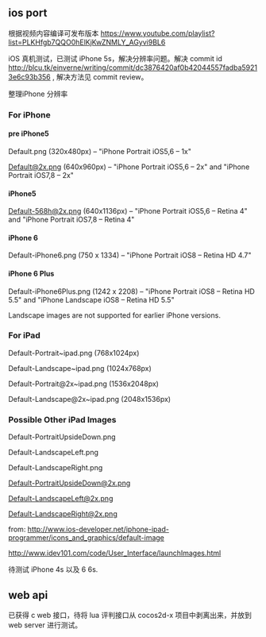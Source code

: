 ## ios port

根据视频内容编译可发布版本 <https://www.youtube.com/playlist?list=PLKHfgb7QQO0hElKjKwZNMLY_AGyvi9BL6>

iOS 真机测试，已测试 iPhone 5s，解决分辨率问题。解决 commit id <http://blcu.tk/einverne/writing/commit/dc3876420af0b42044557fadba59213e6c93b356> , 解决方法见 commit review。

整理iPhone 分辨率

### For iPhone

#### pre iPhone5

Default.png (320x480px) – "iPhone Portrait iOS5,6 – 1x"

Default@2x.png (640x960px) – "iPhone Portrait iOS5,6 – 2x" and  "iPhone Portrait iOS7,8 – 2x"

#### iPhone5

Default-568h@2x.png (640x1136px) – "iPhone Portrait iOS5,6 – Retina 4" and "iPhone Portrait iOS7,8 – Retina 4"

#### iPhone 6

Default-iPhone6.png (750 x 1334) – "iPhone Portrait iOS8 – Retina HD 4.7"

#### iPhone 6 Plus

Default-iPhone6Plus.png (1242 x 2208) – "iPhone Portrait iOS8 – Retina HD 5.5" and "iPhone Landscape iOS8 – Retina HD 5.5"

Landscape images are not supported for earlier iPhone versions.

### For iPad
Default-Portrait~ipad.png (768x1024px)

Default-Landscape~ipad.png (1024x768px)

Default-Portrait@2x~ipad.png (1536x2048px)

Default-Landscape@2x~ipad.png (2048x1536px)

### Possible Other iPad Images
Default-PortraitUpsideDown.png

Default-LandscapeLeft.png

Default-LandscapeRight.png

Default-PortraitUpsideDown@2x.png

Default-LandscapeLeft@2x.png

Default-LandscapeRight@2x.png

from: <http://www.ios-developer.net/iphone-ipad-programmer/icons_and_graphics/default-image>

<http://www.idev101.com/code/User_Interface/launchImages.html>

待测试 iPhone 4s 以及 6 6s.

## web api

已获得 c web 接口，待将 lua 评判接口从 cocos2d-x 项目中剥离出来，并放到web server 进行测试。

